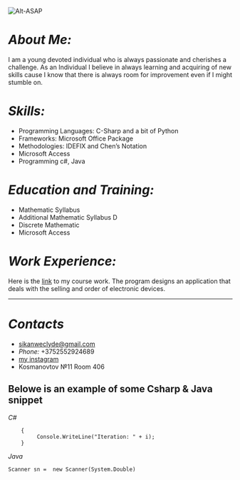 ![Alt-ASAP](https://hiphopun.com/wp-content/uploads/2019/07/asap-rocky-eyes-closed.jpg)

# _*About Me:*_

I am a young devoted individual who is always passionate and cherishes a challenge. As an Individual I believe in always learning and acquiring of new skills cause I know that there is always room for improvement even if I might stumble on.

# _Skills:_                                    
* Programming Languages: C-Sharp and a bit of Python   
* Frameworks: Microsoft Office Package                 
* Methodologies: IDEFIX and Chen’s Notation          
* Microsoft Access                                     
* Programming c#, Java                                


# _Education and Training:_
*  Mathematic Syllabus
*  Additional Mathematic Syllabus D
*  Discrete Mathematic
*  Microsoft Access

# _Work Experience:_
Here is the [link](https://github.com/RockingWithTheBest/CourseWork1) to my course work. The program designs an application that deals with the selling and order of electronic devices. 

-------------------------------------------------------------
# _Contacts_
* [sikanweclyde@gmail.com](sikanweclyde@gmail.com)
* <i>Phone:</i> +3752552924689
* [my instagram](https://www.instagram.com/aboyfromafrica?igsh=MXdiMzRhcXQ1YzFqbg%3D%3D&utm_source=qr ) 
* Kosmanovtov №11 Room 406

## Belowe is  an example of some Csharp & Java snippet
_C#_
``` foreach(int r int i)
    {
         Console.WriteLine("Iteration: " + i);
    }

```
_Java_

`Scanner sn =  new Scanner(System.Double)`
